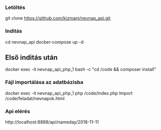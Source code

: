 ### Letöltés

git clone https://github.com/kizmanj/nevnap_api.git

### Inditás
cd nevnap_api
docker-compose up -d

## Első inditás után
docker exec -it nevnap_api_php_1 bash -c "cd /code && composer install"  

### Fájl importálása az adatbázisba
docker exec -it nevnap_api_php_1 php /code/index.php Import /code/feladat/nevnapok.html

### Api elérés
http://localhost:8888/api/nameday/2018-11-11
